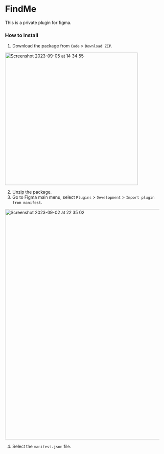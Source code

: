 # FindMe
 This is a private plugin for figma.

### How to Install
1. Download the package from `Code` > `Download ZIP`.
<img width="433" alt="Screenshot 2023-09-05 at 14 34 55" src="https://github.com/WeijieFu/find-me/assets/20438157/5c731d03-01d2-4d89-b7a1-bb1d365bbe90">

2. Unzip the package.
3. Go to Figma main menu, select `Plugins` > `Development` > `Import plugin from manifest`.
<img width="753" alt="Screenshot 2023-09-02 at 22 35 02" src="https://github.com/WeijieFu/fine-me/assets/20438157/840ddafc-e837-4f7d-b923-f2e53bba9e12">

4. Select the `manifest.json` file.
